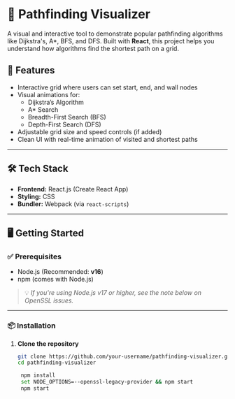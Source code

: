 # 🧭 Pathfinding Visualizer

A visual and interactive tool to demonstrate popular pathfinding algorithms like Dijkstra's, A*, BFS, and DFS. Built with **React**, this project helps you understand how algorithms find the shortest path on a grid.


## 🚀 Features

- Interactive grid where users can set start, end, and wall nodes
- Visual animations for:
  - Dijkstra’s Algorithm
  - A* Search
  - Breadth-First Search (BFS)
  - Depth-First Search (DFS)
- Adjustable grid size and speed controls (if added)
- Clean UI with real-time animation of visited and shortest paths

---

## 🛠️ Tech Stack

- **Frontend:** React.js (Create React App)
- **Styling:** CSS
- **Bundler:** Webpack (via `react-scripts`)

---

## 🖥️ Getting Started

### ✅ Prerequisites

- Node.js (Recommended: **v16**)
- npm (comes with Node.js)

> 💡 _If you're using Node.js v17 or higher, see the note below on OpenSSL issues._

---

### 📦 Installation

1. **Clone the repository**
   ```bash
   git clone https://github.com/your-username/pathfinding-visualizer.git
   cd pathfinding-visualizer

    npm install
    set NODE_OPTIONS=--openssl-legacy-provider && npm start
    npm start


